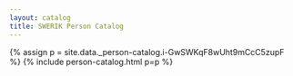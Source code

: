 ```yaml
---
layout: catalog
title: SWERIK Person Catalog
---
```

{% assign p = site.data._person-catalog.i-GwSWKqF8wUht9mCcC5zupF %}
{% include person-catalog.html p=p %}

